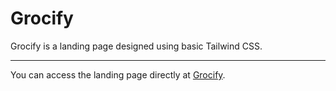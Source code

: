 # Grocify
Grocify is a landing page designed using basic Tailwind CSS. 

---
You can access the landing page directly at [Grocify](https://dwiyahantaeidels.github.io/Grocify/).
